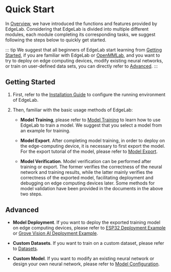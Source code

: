 # Quick Start

In [Overview](./what_is_edgelab), we have introduced the functions and features provided by EdgeLab. Considering that EdgeLab is divided into multiple different modules, each module completing its corresponding tasks, we suggest following the steps below to quickly get started.

::: tip
We suggest that all beginners of EdgeLab start learning from [Getting Started](#getting-started), if you are familiar with EdgeLab or [OpenMMLab](https://github.com/open-mmlab), and you want to try to deploy on edge computing devices, modify existing neural networks, or train on user-defined data sets, you can directly refer to [Advanced](#advanced).
:::


## Getting Started

1. First, refer to the [Installation Guide](./installation.md) to configure the running environment of EdgeLab.

2. Then, familiar with the basic usage methods of EdgeLab:

    - **Model Training**, please refer to [Model Training](../tutorials/training/) to learn how to use EdgeLab to train a model. We suggest that you select a model from an example for training.

    - **Model Export**. After completing model training, in order to deploy on the edge-computing device, it is necessary to first export the model. For the export tutorial of the model, please refer to [Model Export](../tutorials/export/).

    - **Model Verification**. Model verification can be performed after training or export. The former verifies the correctness of the neural network and training results, while the latter mainly verifies the correctness of the exported model, facilitating deployment and debugging on edge computing devices later. Some methods for model validation have been provided in the documents in the above two steps.


## Advanced

- **Model Deployment**. If you want to deploy the exported training model on edge computing devices, please refer to [ESP32 Deployment Example](../examples/esp32/deploy) or [Grove Vision AI Deployment Example](../examples/grove/deploy).

- **Custom Datasets**. If you want to train on a custom dataset, please refer to [Datasets](../tutorials/datasets/).

- **Custom Model**. If you want to modify an existing neural network or design your own neural network, please refer to [Model Configuration](../tutorials/config).

